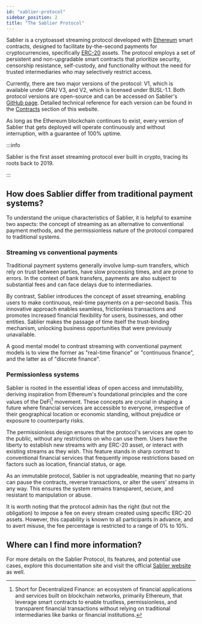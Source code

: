 ```yaml
---
id: "sablier-protocol"
sidebar_position: 2
title: "The Sablier Protocol"
---
```


Sablier is a cryptoasset streaming protocol developed with [Ethereum](https://ethereum.org/) smart contracts, designed
to facilitate by-the-second payments for cryptocurrencies, specifically
[ERC-20](https://ethereum.org/en/developers/docs/standards/tokens/erc-20/) assets. The protocol employs a set of
persistent and non-upgradable smart contracts that prioritize security, censorship resistance, self-custody, and
functionality without the need for trusted intermediaries who may selectively restrict access.

Currently, there are two major versions of the protocol: V1, which is available under GNU V3, and V2, which is licensed
under BUSL-1.1. Both protocol versions are open-source and can be accessed on Sablier's
[GitHub page](https://github.com/sablierhq). Detailed technical reference for each version can be found in the
[Contracts](/contracts/v2/overview) section of this website.

As long as the Ethereum blockchain continues to exist, every version of Sablier that gets deployed will operate
continuously and without interruption, with a guarantee of 100% uptime.

:::info

Sablier is the first asset streaming protocol ever built in crypto, tracing its roots back to 2019.

:::

## How does Sablier differ from traditional payment systems?

To understand the unique characteristics of Sablier, it is helpful to examine two aspects: the concept of streaming as
an alternative to conventional payment methods, and the permissionless nature of the protocol compared to traditional
systems.

### Streaming vs conventional payments

Traditional payment systems generally involve lump-sum transfers, which rely on trust between parties, have slow
processing times, and are prone to errors. In the context of bank transfers, payments are also subject to substantial
fees and can face delays due to intermediaries.

By contrast, Sablier introduces the concept of asset streaming, enabling users to make continuous, real-time payments on
a per-second basis. This innovative approach enables seamless, frictionless transactions and promotes increased
financial flexibility for users, businesses, and other entities. Sablier makes the passage of time itself the
trust-binding mechanism, unlocking business opportunities that were previously unavailable.

A good mental model to contrast streaming with conventional payment models is to view the former as "real-time finance"
or "continuous finance", and the latter as of "discrete finance".

### Permissionless systems

Sablier is rooted in the essential ideas of open access and immutability, deriving inspiration from Ethereum's
foundational principles and the core values of the DeFi[^1] movement. These concepts are crucial in shaping a future
where financial services are accessible to everyone, irrespective of their geographical location or economic standing,
without prejudice or exposure to counterparty risks.

The permissionless design ensures that the protocol's services are open to the public, without any restrictions on who
can use them. Users have the liberty to establish new streams with any ERC-20 asset, or interact with existing streams
as they wish. This feature stands in sharp contrast to conventional financial services that frequently impose
restrictions based on factors such as location, financial status, or age.

As an immutable protocol, Sablier is not upgradeable, meaning that no party can pause the contracts, reverse
transactions, or alter the users' streams in any way. This ensures the system remains transparent, secure, and resistant
to manipulation or abuse.

It is worth noting that the protocol admin has the right (but not the obligation) to impose a fee on every stream
created using specific ERC-20 assets. However, this capability is known to all participants in advance, and to avert
misuse, the fee percentage is restricted to a range of 0% to 10%.

## Where can I find more information?

For more details on the Sablier Protocol, its features, and potential use cases, explore this documentation site and
visit the official [Sablier website](https://sablier.com) as well.

[^1]:
    Short for Decentralized Finance: an ecosystem of financial applications and services built on blockchain networks,
    primarily Ethereum, that leverage smart contracts to enable trustless, permissionless, and transparent financial
    transactions without relying on traditional intermediaries like banks or financial institutions.
